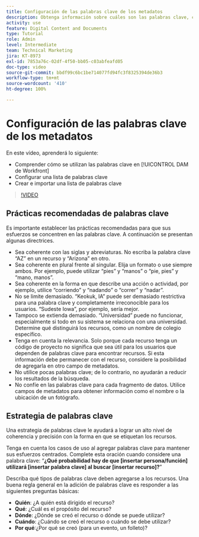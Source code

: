 ```yaml
---
title: Configuración de las palabras clave de los metadatos
description: Obtenga información sobre cuáles son las palabras clave, cómo configurar una lista de palabras clave y cómo crear e importar una lista de palabras clave en [!UICONTROL DAM de Workfront].
activity: use
feature: Digital Content and Documents
type: Tutorial
role: Admin
level: Intermediate
team: Technical Marketing
jira: KT-8973
exl-id: 7853a76c-02df-4f50-bb05-c03abfeafd05
doc-type: video
source-git-commit: bbdf99c6bc1be714077fd94fc3f8325394de36b3
workflow-type: tm+mt
source-wordcount: '410'
ht-degree: 100%

---
```


# Configuración de las palabras clave de los metadatos

En este vídeo, aprenderá lo siguiente:

* Comprender cómo se utilizan las palabras clave en [!UICONTROL DAM de Workfront]
* Configurar una lista de palabras clave
* Crear e importar una lista de palabras clave

>[!VIDEO](https://video.tv.adobe.com/v/3419507/?quality=12&learn=on&enablevpops=1&captions=spa)

## Prácticas recomendadas de palabras clave

Es importante establecer las prácticas recomendadas para que sus esfuerzos se concentren en las palabras clave. A continuación se presentan algunas directrices.

* Sea coherente con las siglas y abreviaturas. No escriba la palabra clave “AZ” en un recurso y “Arizona” en otro.
* Sea coherente en plural frente al singular. Elija un formato o use siempre ambos. Por ejemplo, puede utilizar “pies” y “manos” o “pie, pies” y “mano, manos”.
* Sea coherente en la forma en que describe una acción o actividad, por ejemplo, utilice “corriendo” y “nadando” o “correr” y “nadar”.
* No se limite demasiado. “Keokuk, IA” puede ser demasiado restrictiva para una palabra clave y completamente irreconocible para los usuarios. “Sudeste Iowa”, por ejemplo, sería mejor.
* Tampoco se extienda demasiado. “Universidad” puede no funcionar, especialmente si todo en su sistema se relaciona con una universidad. Determine qué distinguirá los recursos, como un nombre de colegio específico.
* Tenga en cuenta la relevancia. Solo porque cada recurso tenga un código de proyecto no significa que sea útil para los usuarios que dependen de palabras clave para encontrar recursos. Si esta información debe permanecer con el recurso, considere la posibilidad de agregarla en otro campo de metadatos.
* No utilice pocas palabras clave; de lo contrario, no ayudarán a reducir los resultados de la búsqueda.
* No confíe en las palabras clave para cada fragmento de datos. Utilice campos de metadatos para obtener información como el nombre o la ubicación de un fotógrafo.

## Estrategia de palabras clave

Una estrategia de palabras clave le ayudará a lograr un alto nivel de coherencia y precisión con la forma en que se etiquetan los recursos.

Tenga en cuenta los casos de uso al agregar palabras clave para mantener sus esfuerzos centrados. Complete esta oración cuando considere una palabra clave: “**¿Qué probabilidad hay de que [insertar persona/función] utilizará [insertar palabra clave] al buscar [insertar recurso]?**”

Describa qué tipos de palabras clave deben agregarse a los recursos. Una buena regla general en la adición de palabras clave es responder a las siguientes preguntas básicas:

* **Quién**: ¿A quién está dirigido el recurso?
* **Qué**: ¿Cuál es el propósito del recurso?
* **Dónde**: ¿Dónde se creó el recurso o dónde se puede utilizar?
* **Cuándo**: ¿Cuándo se creó el recurso o cuándo se debe utilizar?
* **Por qué**:¿Por qué se creó (para un evento, un folleto)?
